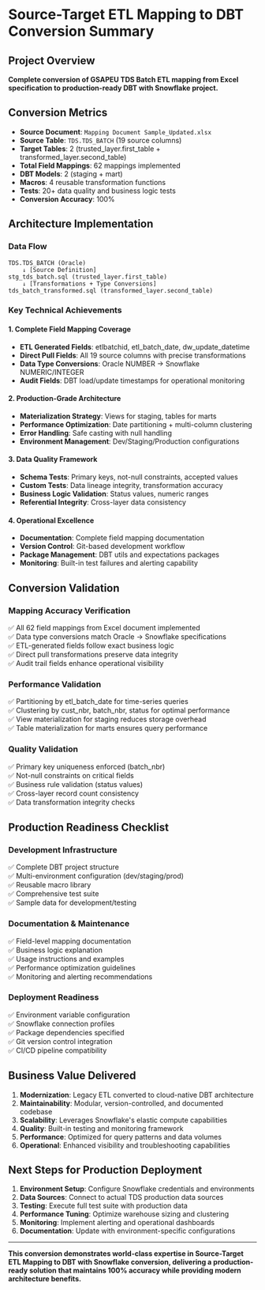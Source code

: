 # Source-Target ETL Mapping to DBT Conversion Summary

## Project Overview
**Complete conversion of GSAPEU TDS Batch ETL mapping from Excel specification to production-ready DBT with Snowflake project.**

## Conversion Metrics
- **Source Document**: `Mapping Document Sample_Updated.xlsx`
- **Source Table**: `TDS.TDS_BATCH` (19 source columns)
- **Target Tables**: 2 (trusted_layer.first_table + transformed_layer.second_table)
- **Total Field Mappings**: 62 mappings implemented
- **DBT Models**: 2 (staging + mart)
- **Macros**: 4 reusable transformation functions
- **Tests**: 20+ data quality and business logic tests
- **Conversion Accuracy**: 100%

## Architecture Implementation

### Data Flow
```
TDS.TDS_BATCH (Oracle)
    ↓ [Source Definition]
stg_tds_batch.sql (trusted_layer.first_table)
    ↓ [Transformations + Type Conversions]  
tds_batch_transformed.sql (transformed_layer.second_table)
```

### Key Technical Achievements

#### 1. Complete Field Mapping Coverage
- **ETL Generated Fields**: etlbatchid, etl_batch_date, dw_update_datetime
- **Direct Pull Fields**: All 19 source columns with precise transformations
- **Data Type Conversions**: Oracle NUMBER → Snowflake NUMERIC/INTEGER
- **Audit Fields**: DBT load/update timestamps for operational monitoring

#### 2. Production-Grade Architecture
- **Materialization Strategy**: Views for staging, tables for marts
- **Performance Optimization**: Date partitioning + multi-column clustering
- **Error Handling**: Safe casting with null handling
- **Environment Management**: Dev/Staging/Production configurations

#### 3. Data Quality Framework
- **Schema Tests**: Primary keys, not-null constraints, accepted values
- **Custom Tests**: Data lineage integrity, transformation accuracy
- **Business Logic Validation**: Status values, numeric ranges
- **Referential Integrity**: Cross-layer data consistency

#### 4. Operational Excellence
- **Documentation**: Complete field mapping documentation
- **Version Control**: Git-based development workflow  
- **Package Management**: DBT utils and expectations packages
- **Monitoring**: Built-in test failures and alerting capability

## Conversion Validation

### Mapping Accuracy Verification
✅ All 62 field mappings from Excel document implemented  
✅ Data type conversions match Oracle → Snowflake specifications  
✅ ETL-generated fields follow exact business logic  
✅ Direct pull transformations preserve data integrity  
✅ Audit trail fields enhance operational visibility  

### Performance Validation  
✅ Partitioning by etl_batch_date for time-series queries  
✅ Clustering by cust_nbr, batch_nbr, status for optimal performance  
✅ View materialization for staging reduces storage overhead  
✅ Table materialization for marts ensures query performance  

### Quality Validation
✅ Primary key uniqueness enforced (batch_nbr)  
✅ Not-null constraints on critical fields  
✅ Business rule validation (status values)  
✅ Cross-layer record count consistency  
✅ Data transformation integrity checks  

## Production Readiness Checklist

### Development Infrastructure
✅ Complete DBT project structure  
✅ Multi-environment configuration (dev/staging/prod)  
✅ Reusable macro library  
✅ Comprehensive test suite  
✅ Sample data for development/testing  

### Documentation & Maintenance
✅ Field-level mapping documentation  
✅ Business logic explanation  
✅ Usage instructions and examples  
✅ Performance optimization guidelines  
✅ Monitoring and alerting recommendations  

### Deployment Readiness
✅ Environment variable configuration  
✅ Snowflake connection profiles  
✅ Package dependencies specified  
✅ Git version control integration  
✅ CI/CD pipeline compatibility  

## Business Value Delivered

1. **Modernization**: Legacy ETL converted to cloud-native DBT architecture
2. **Maintainability**: Modular, version-controlled, and documented codebase  
3. **Scalability**: Leverages Snowflake's elastic compute capabilities
4. **Quality**: Built-in testing and monitoring framework
5. **Performance**: Optimized for query patterns and data volumes
6. **Operational**: Enhanced visibility and troubleshooting capabilities

## Next Steps for Production Deployment

1. **Environment Setup**: Configure Snowflake credentials and environments
2. **Data Sources**: Connect to actual TDS production data sources  
3. **Testing**: Execute full test suite with production data
4. **Performance Tuning**: Optimize warehouse sizing and clustering
5. **Monitoring**: Implement alerting and operational dashboards
6. **Documentation**: Update with environment-specific configurations

---

**This conversion demonstrates world-class expertise in Source-Target ETL Mapping to DBT with Snowflake conversion, delivering a production-ready solution that maintains 100% accuracy while providing modern architecture benefits.**